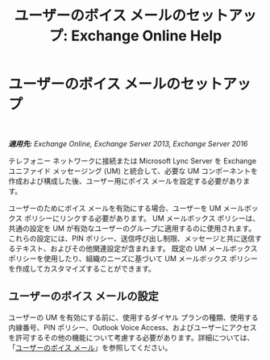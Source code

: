 ﻿---
title: 'ユーザーのボイス メールのセットアップ: Exchange Online Help'
TOCTitle: ユーザーのボイス メールのセットアップ
ms:assetid: 572991d6-0dc7-4a65-b716-ac6acdc5c9c6
ms:mtpsurl: https://technet.microsoft.com/ja-jp/library/JJ673527(v=EXCHG.150)
ms:contentKeyID: 49896257
ms.date: 05/22/2018
mtps_version: v=EXCHG.150
ms.translationtype: HT
---

# ユーザーのボイス メールのセットアップ

 

_**適用先:** Exchange Online, Exchange Server 2013, Exchange Server 2016_

テレフォニー ネットワークに接続または Microsoft Lync Server を Exchange ユニファイド メッセージング (UM) と統合して、必要な UM コンポーネントを作成および構成した後、ユーザー用にボイス メールを設定する必要があります。

ユーザーのためにボイス メールを有効にする場合、ユーザーを UM メールボックス ポリシーにリンクする必要があります。 UM メールボックス ポリシーは、共通の設定を UM が有効なユーザーのグループに適用するのに使用されます。 これらの設定には、PIN ポリシー、送信呼び出し制限、メッセージと共に送信するテキスト、およびその他関連設定が含まれます。 既定の UM メールボックス ポリシーを使用したり、組織のニーズに基づいて UM メールボックス ポリシーを作成してカスタマイズすることができます。

## ユーザーのボイス メールの設定

ユーザーの UM を有効にする前に、使用するダイヤル プランの種類、使用する内線番号、PIN ポリシー、Outlook Voice Access、およびユーザーにアクセスを許可するその他の機能について考慮する必要があります。詳細については、「[ユーザーのボイス メール](https://docs.microsoft.com/ja-jp/exchange/voice-mail-unified-messaging/set-up-voice-mail/voice-mail-for-users)」を参照してください。

